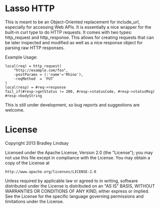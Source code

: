 # Lasso HTTP

This is meant to be an Object-Oriented replacement for include_url, especially
for accessing Web APIs. It is essentially a nice wrapper for the built-in curl
type to do HTTP requests. It comes with two types: http_request and
http_response. This allows for creating requests that can be later inspected
and modified as well as a nice response object for parsing raw HTTP responses.

Example Usage:

    local(req) = http_request(
        "http://example.com/foo",
        -postParams = (:'name'='Rhino'),
        -reqMethod  = `PUT`
    )
    local(resp) = #req->response
    fail_if(#resp->getStatus != 200, #resp->statusCode, #resp->statusMsg)
    #resp->bodyString

This is still under development, so bug reports and suggestions are welcome.


# License

Copyright 2013 Bradley Lindsay

Licensed under the Apache License, Version 2.0 (the "License");
you may not use this file except in compliance with the License.
You may obtain a copy of the License at

    http://www.apache.org/licenses/LICENSE-2.0

Unless required by applicable law or agreed to in writing, software
distributed under the License is distributed on an "AS IS" BASIS,
WITHOUT WARRANTIES OR CONDITIONS OF ANY KIND, either express or implied.
See the License for the specific language governing permissions and
limitations under the License.